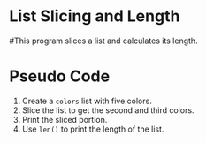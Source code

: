 # List Slicing and Length
#This program slices a list and calculates its length.
# Pseudo Code
1. Create a `colors` list with five colors.
2. Slice the list to get the second and third colors.
3. Print the sliced portion.
4. Use `len()` to print the length of the list.
